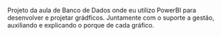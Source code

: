 Projeto da aula de Banco de Dados onde eu utilizo PowerBI para desenvolver e projetar grádficos. Juntamente com o suporte a gestão, auxiliando e explicando o porque de cada gráfico.
